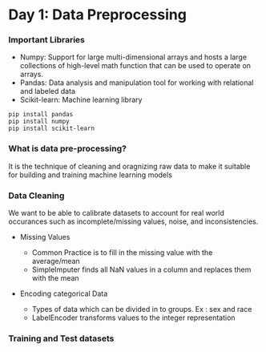 # Day 1: Data Preprocessing 

### Important Libraries
  - Numpy: Support for large multi-dimensional arrays and hosts a large collections of high-level math function that can be used to operate on arrays.
  - Pandas: Data analysis and manipulation tool for working with relational and labeled data
  - Scikit-learn: Machine learning library
  ```
  pip install pandas
  pip install numpy
  pip install scikit-learn
  ```
### What is data pre-processing?
  
It is the technique of cleaning and oragnizing raw data to make it suitable for building and training machine learning models
  
### Data Cleaning
  
We want to be able to calibrate datasets to account for real world occurances such as incomplete/missing values, noise, and inconsistencies. 

  - Missing Values
    - Common Practice is to fill in the missing value with the average/mean
    - SimpleImputer finds all NaN values in a column and replaces them with the mean

  - Encoding categorical Data
    - Types of data which can be divided in to groups. Ex : sex and race
    - LabelEncoder transforms values to the integer representation  
 
### Training and Test datasets
 
